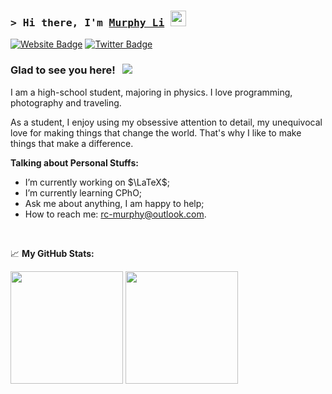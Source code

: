 ### <samp>&gt; Hi there, I'm <a href="https://gkassym.netlify.app" target="_blank">Murphy Li</a> <img src="https://media.giphy.com/media/hvRJCLFzcasrR4ia7z/giphy.gif" width="25"> </samp>

[![Website Badge](https://img.shields.io/badge/Website-3b5998?style=flat-square&logo=google-chrome&logoColor=white)](https://ba-master.github.io)
[![Twitter Badge](https://img.shields.io/badge/-Twitter-00acee?style=flat-square&logo=Twitter&logoColor=white)](https://twitter.com/coder4rc)

### Glad to see you here! &nbsp; ![](https://visitor-badge.glitch.me/badge?page_id=Li-RC.Li-RC)

I am a high-school student, majoring in physics. I love programming, photography and traveling.

As a student, I enjoy using my obsessive attention to detail, my unequivocal love for making things that change the world. That's why I like to make things that make a difference.

  

**Talking about Personal Stuffs:**

- I’m currently working on $\LaTeX$;
- I’m currently learning CPhO;
- Ask me about anything, I am happy to help;
- How to reach me: rc-murphy@outlook.com.

</br>



📈 **My GitHub Stats:**

<p>
  <img height="180em" src="https://github-readme-stats.vercel.app/api?username=Li-RC&show_icons=true&hide_border=true&&count_private=true&include_all_commits=true" />
  <img height="180em" src="https://github-readme-stats.vercel.app/api/top-langs/?username=Li-RC&exclude_repo=KNN-Image-Classification&show_icons=true&hide_border=true&layout=compact&langs_count=8"/>
</p>
